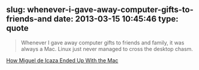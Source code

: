 slug: whenever-i-gave-away-computer-gifts-to-friends-and
date: 2013-03-15 10:45:46
type: quote
---

> Whenever I gave away computer gifts to friends and family, it was always a Mac. Linux just never managed to cross the desktop chasm.

[How Miguel de Icaza Ended Up With the Mac](http://tirania.org/blog/archive/2013/Mar-05.html)
